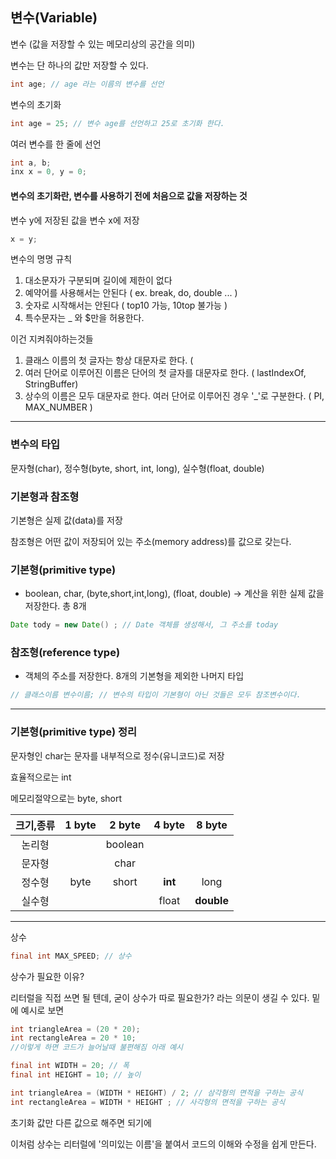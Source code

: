 ## 변수(Variable)

변수 (값을 저장할 수 있는 메모리상의 공간을 의미)

변수는 단 하나의 값만 저장할 수 있다.

```java
int age; // age 라는 이름의 변수를 선언
```

변수의 초기화
```java
int age = 25; // 변수 age를 선언하고 25로 초기화 한다.
```

여러 변수를 한 줄에 선언
```java
int a, b;
inx x = 0, y = 0;
```

#### 변수의 초기화란, 변수를 사용하기 전에 처음으로 값을 저장하는 것

변수 y에 저장된 값을 변수 x에 저장
```java
x = y;
```

변수의 명명 규칙
1) 대소문자가 구분되며 길이에 제한이 없다
2) 예약어를 사용해서는 안된다 ( ex. break, do, double ... )
3) 숫자로 시작해서는 안된다 ( top10 가능, 10top 불가능 )
4) 특수문자는 _ 와 $만을 허용한다.

이건 지켜줘야하는것들
1) 클래스 이름의 첫 글자는 항상 대문자로 한다. (
2) 여러 단어로 이루어진 이름은 단어의 첫 글자를 대문자로 한다. ( lastIndexOf, StringBuffer)
3) 상수의 이름은 모두 대문자로 한다. 여러 단어로 이루어진 경우 '_'로 구분한다. ( PI, MAX_NUMBER )

----------------------------------------

### 변수의 타입
문자형(char), 정수형(byte, short, int, long), 실수형(float, double)

### 기본형과 참조형

기본형은 실제 값(data)를 저장

참조형은 어떤 값이 저장되어 있는 주소(memory address)를 값으로 갖는다.

### 기본형(primitive type)
- boolean, char, (byte,short,int,long), (float, double) -> 계산을 위한 실제 값을 저장한다. 총 8개
```java
Date tody = new Date() ; // Date 객체를 생성해서, 그 주소를 today
```

### 참조형(reference type)
- 객체의 주소를 저장한다. 8개의 기본형을 제외한 나머지 타입
```java
// 클래스이름 변수이름; // 변수의 타입이 기본형이 아닌 것들은 모두 참조변수이다.
```
----------------------------------------

### 기본형(primitive type) 정리
문자형인 char는 문자를 내부적으로 정수(유니코드)로 저장

효율적으로는 int

메모리절약으로는 byte, short

|크기,종류|1 byte|2 byte|4 byte|8 byte|
|:---:|:---:|:---:|:---:|:---:|
|논리형||boolean|||
|문자형||char|||
|정수형|byte|short|**int**|long|
|실수형|||float|**double**|

----------------------------------------

상수

~~~java
final int MAX_SPEED; // 상수
~~~

상수가 필요한 이유?

리터럴을 직접 쓰면 될 텐데, 굳이 상수가 따로 필요한가? 라는 의문이 생길 수 있다. 밑에 예시로 보면

~~~java
int triangleArea = (20 * 20);
int rectangleArea = 20 * 10;
//이렇게 하면 코드가 늘어날때 불편해짐 아래 예시
~~~

~~~java
final int WIDTH = 20; // 폭
final int HEIGHT = 10; // 높이

int triangleArea = (WIDTH * HEIGHT) / 2; // 삼각형의 면적을 구하는 공식
int rectangleArea = WIDTH * HEIGHT ; // 사각형의 면적을 구하는 공식
~~~
초기화 값만 다른 값으로 해주면 되기에

이처럼 상수는 리터럴에 '의미있는 이름'을 붙여서 코드의 이해와 수정을 쉽게 만든다.

~~~
